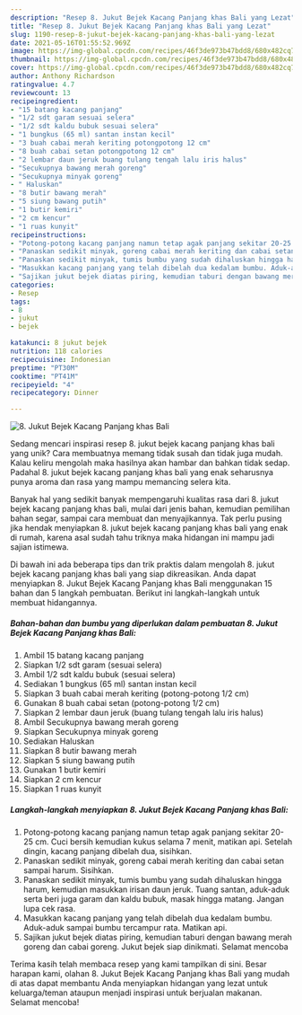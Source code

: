 ```yaml
---
description: "Resep 8. Jukut Bejek Kacang Panjang khas Bali yang Lezat"
title: "Resep 8. Jukut Bejek Kacang Panjang khas Bali yang Lezat"
slug: 1190-resep-8-jukut-bejek-kacang-panjang-khas-bali-yang-lezat
date: 2021-05-16T01:55:52.969Z
image: https://img-global.cpcdn.com/recipes/46f3de973b47bdd8/680x482cq70/8-jukut-bejek-kacang-panjang-khas-bali-foto-resep-utama.jpg
thumbnail: https://img-global.cpcdn.com/recipes/46f3de973b47bdd8/680x482cq70/8-jukut-bejek-kacang-panjang-khas-bali-foto-resep-utama.jpg
cover: https://img-global.cpcdn.com/recipes/46f3de973b47bdd8/680x482cq70/8-jukut-bejek-kacang-panjang-khas-bali-foto-resep-utama.jpg
author: Anthony Richardson
ratingvalue: 4.7
reviewcount: 13
recipeingredient:
- "15 batang kacang panjang"
- "1/2 sdt garam sesuai selera"
- "1/2 sdt kaldu bubuk sesuai selera"
- "1 bungkus (65 ml) santan instan kecil"
- "3 buah cabai merah keriting potongpotong 12 cm"
- "8 buah cabai setan potongpotong 12 cm"
- "2 lembar daun jeruk buang tulang tengah lalu iris halus"
- "Secukupnya bawang merah goreng"
- "Secukupnya minyak goreng"
- " Haluskan"
- "8 butir bawang merah"
- "5 siung bawang putih"
- "1 butir kemiri"
- "2 cm kencur"
- "1 ruas kunyit"
recipeinstructions:
- "Potong-potong kacang panjang namun tetap agak panjang sekitar 20-25 cm. Cuci bersih kemudian kukus selama 7 menit, matikan api. Setelah dingin, kacang panjang dibelah dua, sisihkan."
- "Panaskan sedikit minyak, goreng cabai merah keriting dan cabai setan sampai harum. Sisihkan."
- "Panaskan sedikit minyak, tumis bumbu yang sudah dihaluskan hingga harum, kemudian masukkan irisan daun jeruk. Tuang santan, aduk-aduk serta beri juga garam dan kaldu bubuk, masak hingga matang. Jangan lupa cek rasa."
- "Masukkan kacang panjang yang telah dibelah dua kedalam bumbu. Aduk-aduk sampai bumbu tercampur rata. Matikan api."
- "Sajikan jukut bejek diatas piring, kemudian taburi dengan bawang merah goreng dan cabai goreng. Jukut bejek siap dinikmati. Selamat mencoba"
categories:
- Resep
tags:
- 8
- jukut
- bejek

katakunci: 8 jukut bejek 
nutrition: 118 calories
recipecuisine: Indonesian
preptime: "PT30M"
cooktime: "PT41M"
recipeyield: "4"
recipecategory: Dinner

---
```



![8. Jukut Bejek Kacang Panjang khas Bali](https://img-global.cpcdn.com/recipes/46f3de973b47bdd8/680x482cq70/8-jukut-bejek-kacang-panjang-khas-bali-foto-resep-utama.jpg)

Sedang mencari inspirasi resep 8. jukut bejek kacang panjang khas bali yang unik? Cara membuatnya memang tidak susah dan tidak juga mudah. Kalau keliru mengolah maka hasilnya akan hambar dan bahkan tidak sedap. Padahal 8. jukut bejek kacang panjang khas bali yang enak seharusnya punya aroma dan rasa yang mampu memancing selera kita.

Banyak hal yang sedikit banyak mempengaruhi kualitas rasa dari 8. jukut bejek kacang panjang khas bali, mulai dari jenis bahan, kemudian pemilihan bahan segar, sampai cara membuat dan menyajikannya. Tak perlu pusing jika hendak menyiapkan 8. jukut bejek kacang panjang khas bali yang enak di rumah, karena asal sudah tahu triknya maka hidangan ini mampu jadi sajian istimewa.




Di bawah ini ada beberapa tips dan trik praktis dalam mengolah 8. jukut bejek kacang panjang khas bali yang siap dikreasikan. Anda dapat menyiapkan 8. Jukut Bejek Kacang Panjang khas Bali menggunakan 15 bahan dan 5 langkah pembuatan. Berikut ini langkah-langkah untuk membuat hidangannya.

<!--inarticleads1-->

##### Bahan-bahan dan bumbu yang diperlukan dalam pembuatan 8. Jukut Bejek Kacang Panjang khas Bali:

1. Ambil 15 batang kacang panjang
1. Siapkan 1/2 sdt garam (sesuai selera)
1. Ambil 1/2 sdt kaldu bubuk (sesuai selera)
1. Sediakan 1 bungkus (65 ml) santan instan kecil
1. Siapkan 3 buah cabai merah keriting (potong-potong 1/2 cm)
1. Gunakan 8 buah cabai setan (potong-potong 1/2 cm)
1. Siapkan 2 lembar daun jeruk (buang tulang tengah lalu iris halus)
1. Ambil Secukupnya bawang merah goreng
1. Siapkan Secukupnya minyak goreng
1. Sediakan  Haluskan
1. Siapkan 8 butir bawang merah
1. Siapkan 5 siung bawang putih
1. Gunakan 1 butir kemiri
1. Siapkan 2 cm kencur
1. Siapkan 1 ruas kunyit




<!--inarticleads2-->

##### Langkah-langkah menyiapkan 8. Jukut Bejek Kacang Panjang khas Bali:

1. Potong-potong kacang panjang namun tetap agak panjang sekitar 20-25 cm. Cuci bersih kemudian kukus selama 7 menit, matikan api. Setelah dingin, kacang panjang dibelah dua, sisihkan.
1. Panaskan sedikit minyak, goreng cabai merah keriting dan cabai setan sampai harum. Sisihkan.
1. Panaskan sedikit minyak, tumis bumbu yang sudah dihaluskan hingga harum, kemudian masukkan irisan daun jeruk. Tuang santan, aduk-aduk serta beri juga garam dan kaldu bubuk, masak hingga matang. Jangan lupa cek rasa.
1. Masukkan kacang panjang yang telah dibelah dua kedalam bumbu. Aduk-aduk sampai bumbu tercampur rata. Matikan api.
1. Sajikan jukut bejek diatas piring, kemudian taburi dengan bawang merah goreng dan cabai goreng. Jukut bejek siap dinikmati. Selamat mencoba




Terima kasih telah membaca resep yang kami tampilkan di sini. Besar harapan kami, olahan 8. Jukut Bejek Kacang Panjang khas Bali yang mudah di atas dapat membantu Anda menyiapkan hidangan yang lezat untuk keluarga/teman ataupun menjadi inspirasi untuk berjualan makanan. Selamat mencoba!
